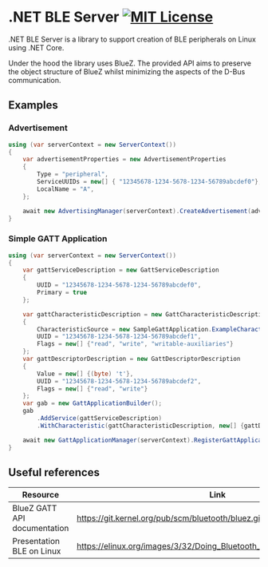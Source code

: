 # .NET BLE Server [![MIT License](https://img.shields.io/badge/license-MIT-blue)](LICENSE)
.NET BLE Server is a library to support creation of BLE peripherals on Linux using .NET Core.

Under the hood the library uses BlueZ. The provided API aims to preserve the object structure of BlueZ whilst minimizing the aspects of the D-Bus communication.

## Examples

### Advertisement
```csharp
using (var serverContext = new ServerContext())
{
    var advertisementProperties = new AdvertisementProperties
    {
        Type = "peripheral",
        ServiceUUIDs = new[] { "12345678-1234-5678-1234-56789abcdef0"},
        LocalName = "A",
    };

    await new AdvertisingManager(serverContext).CreateAdvertisement(advertisementProperties);
}
```

### Simple GATT Application
```csharp
using (var serverContext = new ServerContext())
{
    var gattServiceDescription = new GattServiceDescription
    {
        UUID = "12345678-1234-5678-1234-56789abcdef0",
        Primary = true
    };

    var gattCharacteristicDescription = new GattCharacteristicDescription
    {
        CharacteristicSource = new SampleGattApplication.ExampleCharacteristicSource(),
        UUID = "12345678-1234-5678-1234-56789abcdef1",
        Flags = new[] {"read", "write", "writable-auxiliaries"}
    };
    var gattDescriptorDescription = new GattDescriptorDescription
    {
        Value = new[] {(byte) 't'},
        UUID = "12345678-1234-5678-1234-56789abcdef2",
        Flags = new[] {"read", "write"}
    };
    var gab = new GattApplicationBuilder();
    gab
        .AddService(gattServiceDescription)
        .WithCharacteristic(gattCharacteristicDescription, new[] {gattDescriptorDescription});

    await new GattApplicationManager(serverContext).RegisterGattApplication(gab.BuildServiceDescriptions());
}
```

## Useful references 
| Resource | Link |
| --- | --- |
| BlueZ GATT API documentation | https://git.kernel.org/pub/scm/bluetooth/bluez.git/tree/doc/gatt-api.txt |
| Presentation BLE on Linux | https://elinux.org/images/3/32/Doing_Bluetooth_Low_Energy_on_Linux.pdf |
